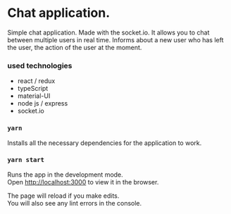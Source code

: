 
# Chat application.

Simple chat application. Made with the socket.io. 
It allows you to chat between multiple users in real time.
Informs about a new user who has left the user, the action of the user at the moment.

### used technologies

* react / redux
* typeScript
* material-UI
* node js / express
* socket.io

### `yarn`

Installs all the necessary dependencies for the application to work.

### `yarn start`

Runs the app in the development mode.<br>
Open [http://localhost:3000](http://localhost:3000) to view it in the browser.

The page will reload if you make edits.<br>
You will also see any lint errors in the console.